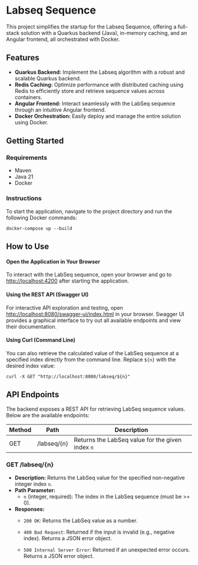 # **Labseq Sequence**

This project simplifies the startup for the Labseq Sequence, offering a full-stack solution with a Quarkus backend (Java), in-memory caching, and an Angular frontend, all orchestrated with Docker.

## Features

- **Quarkus Backend:** Implement the Labseq algorithm with a robust and scalable Quarkus backend.
- **Redis Caching:** Optimize performance with distributed caching using Redis to efficiently store and retrieve sequence values across containers.
- **Angular Frontend:** Interact seamlessly with the LabSeq sequence through an intuitive Angular frontend.
- **Docker Orchestration:** Easily deploy and manage the entire solution using Docker.

## Getting Started

### **Requirements**

- Maven
- Java 21
- Docker

### **Instructions**

To start the application, navigate to the project directory and run the following Docker commands:

```shell
docker-compose up --build
```

## **How to Use**

#### Open the Application in Your Browser
To interact with the LabSeq sequence, open your browser and go to [http://localhost:4200](http://localhost:4200) after starting the application.
#### Using the REST API (Swagger UI)
For interactive API exploration and testing, open [http://localhost:8080/swagger-ui/index.html](http://localhost:8080/swagger-ui/index.html) in your browser. Swagger UI provides a graphical interface to try out all available endpoints and view their documentation.

#### Using Curl (Command Line)
You can also retrieve the calculated value of the LabSeq sequence at a specified index directly from the command line. Replace `${n}` with the desired index value:

```shell
curl -X GET "http://localhost:8080/labseq/${n}"
```

## API Endpoints

The backend exposes a REST API for retrieving LabSeq sequence values. Below are the available endpoints:

| Method | Path                | Description                                      |
|--------|---------------------|--------------------------------------------------|
| GET    | /labseq/{n}         | Returns the LabSeq value for the given index `n` |

### GET /labseq/{n}

- **Description:** Returns the LabSeq value for the specified non-negative integer index `n`.
- **Path Parameter:**
  - `n` (integer, required): The index in the LabSeq sequence (must be >= 0).
- **Responses:**
  - `200 OK`: Returns the LabSeq value as a number.
    
  - `400 Bad Request`: Returned if the input is invalid (e.g., negative index). Returns a JSON error object.
    
  - `500 Internal Server Error`: Returned if an unexpected error occurs. Returns a JSON error object.

